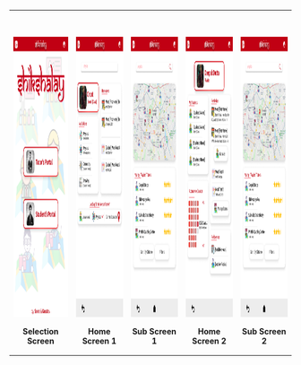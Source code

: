 <table>
  <tbody>
  <tr>
      <td>
        <p>&nbsp;</p> <!-- spacer -->
        <p align="center">
          <img height="500px" src="Selection Screen.png" />
        </p>
        <p align="center">
          <b>Selection Screen</b>
        </p>
      </td>
      <td>
        <p>&nbsp;</p> <!-- spacer -->
        <p align="center">
          <img height="500px" src="Home Screen 1.png" />
        </p>
        <p align="center">
          <b>Home Screen 1</b>
        </p>
      </td>
      <td>
        <p>&nbsp;</p> <!-- spacer -->
        <p align="center">
        <img height="500px" src="Sub Screen 1.png" />
        </p>
        <p align="center">
          <b>Sub Screen 1</b>
        </p>
      </td>
      <td>
        <p>&nbsp;</p> <!-- spacer -->
        <p align="center">
          <img height="500px" src="Home Screen 2.png" />
        </p>
        <p align="center">
          <b>Home Screen 2</b>
      </td>
      <td>
      <p>&nbsp;</p> <!-- spacer -->
        <p align="center">
          <img height="500px" src="Sub Screen 1.png" />
        </p>
        <p align="center">
          <b>Sub Screen 2</b>
        </p>
      </td>
    </tr>
    </tbody>
  </table>
